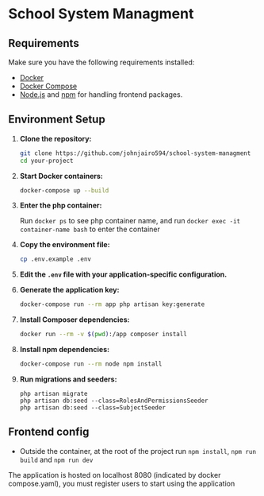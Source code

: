 # School System Managment

## Requirements

Make sure you have the following requirements installed:

- [Docker](https://www.docker.com/)
- [Docker Compose](https://docs.docker.com/compose/)
- [Node.js](https://nodejs.org/) and [npm](https://www.npmjs.com/) for handling frontend packages.

## Environment Setup

1. **Clone the repository:**

    ```bash
    git clone https://github.com/johnjairo594/school-system-managment
    cd your-project
    ```
2. **Start Docker containers:**
    
    ```bash
    docker-compose up --build
    ```

3. **Enter the php container:**

    Run `docker ps` to see php container name, and run `docker exec -it container-name bash` to enter the container

4. **Copy the environment file:**

    ```bash
    cp .env.example .env
    ```

5. **Edit the `.env` file with your application-specific configuration.**

6. **Generate the application key:**

    ```bash
    docker-compose run --rm app php artisan key:generate
    ```

7. **Install Composer dependencies:**

    ```bash
    docker run --rm -v $(pwd):/app composer install
    ```

8. **Install npm dependencies:**

    ```bash
    docker-compose run --rm node npm install
    ```

9. **Run migrations and seeders:**
    ```
   php artisan migrate
   php artisan db:seed --class=RolesAndPermissionsSeeder
   php artisan db:seed --class=SubjectSeeder
   ```
## Frontend config
- Outside the container, at the root of the project run `npm install`, `npm run build` and `npm run dev`

The application is hosted on localhost 8080 (indicated by docker compose.yaml), you must register users to start using the application

